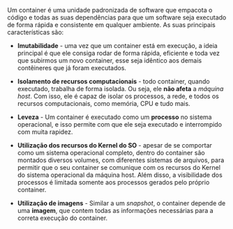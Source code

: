Um container é uma unidade padronizada de software que empacota o código e todas as suas dependências para que um software seja executado de forma rápida e consistente em qualquer ambiente. As suas principais características são:

- **Imutabilidade** - uma vez que um container está em execução, a ideia principal é que ele consiga rodar de forma rápida, eficiente e toda vez que subirmos um novo container, esse seja idêntico aos demais contêineres que já foram executados.

- **Isolamento de recursos computacionais** - todo container, quando executado, trabalha de forma isolada. Ou seja, ele **não afeta** a *máquina host*. Com isso, ele é capaz de isolar os processos, a rede, e todos os recursos computacionais, como memória, CPU e tudo mais.

- **Leveza** - Um container é executado como um **processo** no sistema operacional, e isso permite com que ele seja executado e interrompido com muita rapidez.

- **Utilização dos recursos do Kernel do SO** - apesar de se comportar como um sistema operacional completo, dentro do container são montados diversos volumes, com diferentes sistemas de arquivos, para permitir que o seu container se comunique com os recursos do Kernel do sistema operacional da máquina host. Além disso, a visibilidade dos processos é limitada somente aos processos gerados pelo próprio container.

- **Utilização de imagens** - Similar a um *snapshot*, o container depende de uma **imagem**, que contem todas as informações necessárias para a correta execução do container.
